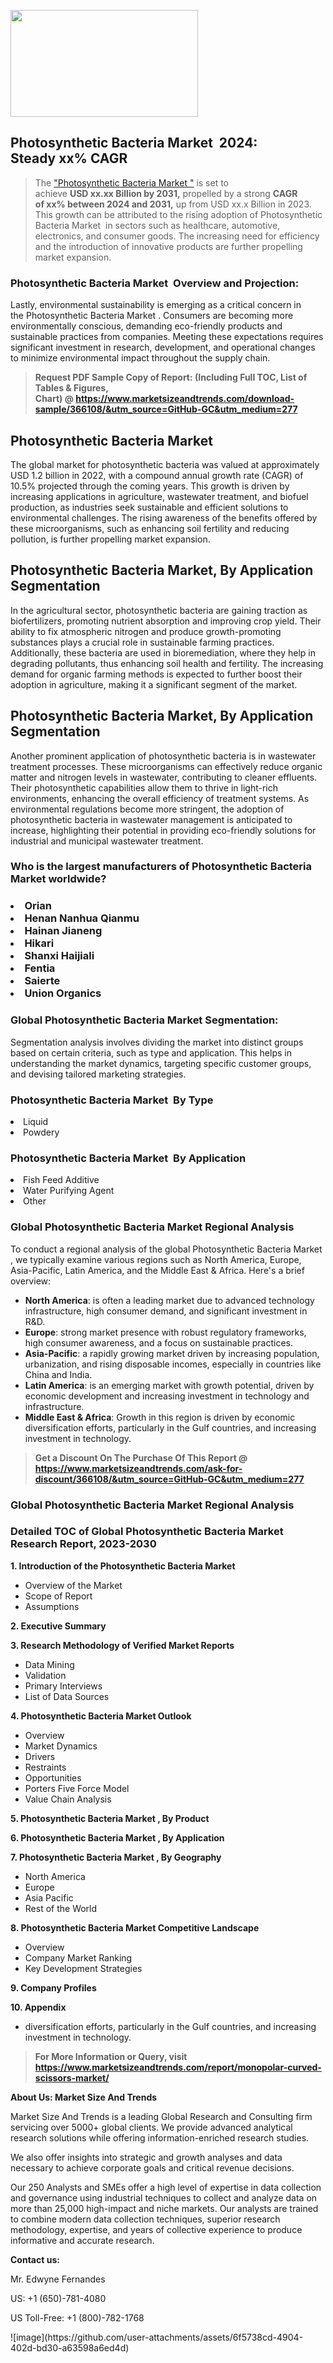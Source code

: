 <p><img class="alignnone size-medium wp-image-20088" src="https://ffe5etoiles.com/wp-content/uploads/2024/12/MST1-300x171.png" alt="" width="300" height="171" /></p><h2 id="ember46" class="ember-view reader-text-block__heading-2">Photosynthetic Bacteria Market &nbsp;2024: Steady&nbsp;xx% CAGR</h2><blockquote id="ember47" class="ember-view reader-text-block__blockquote">The&nbsp;<a class="app-aware-link " href="https://www.marketsizeandtrends.com/download-sample/366108/&utm_source=GitHub-GC&utm_medium=277" target="_blank" data-test-app-aware-link="">"Photosynthetic Bacteria Market "</a>&nbsp;is set to achieve&nbsp;<strong>USD&nbsp;xx.xx&nbsp;Billion by 2031,</strong>&nbsp;propelled by a strong&nbsp;<strong>CAGR of&nbsp;xx% between 2024 and 2031,</strong>&nbsp;up from USD xx.x Billion in 2023. This growth can be attributed to the rising adoption of&nbsp;Photosynthetic Bacteria Market &nbsp;in sectors such as healthcare, automotive, electronics, and consumer goods. The increasing need for efficiency and the introduction of innovative products are further propelling market expansion.</blockquote><h3 id="ember48" class="ember-view reader-text-block__heading-3">Photosynthetic Bacteria Market &nbsp;Overview and Projection:</h3><p id="ember49" class="ember-view reader-text-block__paragraph">Lastly, environmental sustainability is emerging as a critical concern in the&nbsp;Photosynthetic Bacteria Market . Consumers are becoming more environmentally conscious, demanding eco-friendly products and sustainable practices from companies. Meeting these expectations requires significant investment in research, development, and operational changes to minimize environmental impact throughout the supply chain.</p><blockquote id="ember50" class="ember-view reader-text-block__blockquote"><strong>Request PDF Sample Copy of Report: (Including Full TOC, List of Tables &amp; Figures, Chart)&nbsp;@&nbsp;<strong><a href="https://www.marketsizeandtrends.com/download-sample/366108/&utm_source=GitHub-GC&utm_medium=277" target="_blank">https://www.marketsizeandtrends.com/download-sample/366108/&utm_source=GitHub-GC&utm_medium=277</a></strong></strong></blockquote><h3 class=""> <h2>Photosynthetic Bacteria Market</h2><p>The global market for photosynthetic bacteria was valued at approximately USD 1.2 billion in 2022, with a compound annual growth rate (CAGR) of 10.5% projected through the coming years. This growth is driven by increasing applications in agriculture, wastewater treatment, and biofuel production, as industries seek sustainable and efficient solutions to environmental challenges. The rising awareness of the benefits offered by these microorganisms, such as enhancing soil fertility and reducing pollution, is further propelling market expansion.</p><h2>Photosynthetic Bacteria Market, By Application Segmentation</h2><p>In the agricultural sector, photosynthetic bacteria are gaining traction as biofertilizers, promoting nutrient absorption and improving crop yield. Their ability to fix atmospheric nitrogen and produce growth-promoting substances plays a crucial role in sustainable farming practices. Additionally, these bacteria are used in bioremediation, where they help in degrading pollutants, thus enhancing soil health and fertility. The increasing demand for organic farming methods is expected to further boost their adoption in agriculture, making it a significant segment of the market.</p><h2>Photosynthetic Bacteria Market, By Application Segmentation</h2><p>Another prominent application of photosynthetic bacteria is in wastewater treatment processes. These microorganisms can effectively reduce organic matter and nitrogen levels in wastewater, contributing to cleaner effluents. Their photosynthetic capabilities allow them to thrive in light-rich environments, enhancing the overall efficiency of treatment systems. As environmental regulations become more stringent, the adoption of photosynthetic bacteria in wastewater management is anticipated to increase, highlighting their potential in providing eco-friendly solutions for industrial and municipal wastewater treatment.</p></h3><h3 id="" class="">Who is the largest manufacturers of&nbsp;Photosynthetic Bacteria Market  worldwide?</h3><h3 class=""></Li><Li>Orian</Li><Li> Henan Nanhua Qianmu</Li><Li> Hainan Jianeng</Li><Li> Hikari</Li><Li> Shanxi Haijiali</Li><Li> Fentia</Li><Li> Saierte</Li><Li> Union Organics</h3><h3 id="ember53" class="ember-view reader-text-block__heading-3">Global&nbsp;Photosynthetic Bacteria Market  Segmentation:</h3><p id="ember54" class="ember-view reader-text-block__paragraph">Segmentation analysis involves dividing the market into distinct groups based on certain criteria, such as type and application. This helps in understanding the market dynamics, targeting specific customer groups, and devising tailored marketing strategies.</p><h3 id="" class="">Photosynthetic Bacteria Market &nbsp;By Type</h3><p></Li><Li>Liquid</Li><Li> Powdery</p><h3 id="" class="">Photosynthetic Bacteria Market &nbsp;By Application</h3><p class=""></Li><Li>Fish Feed Additive</Li><Li> Water Purifying Agent</Li><Li> Other</p><h3 id="ember62" class="ember-view reader-text-block__heading-3">Global Photosynthetic Bacteria Market  Regional Analysis</h3><p id="ember63" class="ember-view reader-text-block__paragraph">To conduct a regional analysis of the global Photosynthetic Bacteria Market , we typically examine various regions such as North America, Europe, Asia-Pacific, Latin America, and the Middle East &amp; Africa. Here's a brief overview:</p><ul><li><strong>North America</strong>: is often a leading market due to advanced technology infrastructure, high consumer demand, and significant investment in R&amp;D.</li><li><strong>Europe</strong>: strong market presence with robust regulatory frameworks, high consumer awareness, and a focus on sustainable practices.</li><li><strong>Asia-Pacific</strong>: a rapidly growing market driven by increasing population, urbanization, and rising disposable incomes, especially in countries like China and India.</li><li><strong>Latin America</strong>: is an emerging market with growth potential, driven by economic development and increasing investment in technology and infrastructure.</li><li><strong>Middle East &amp; Africa</strong>: Growth in this region is driven by economic diversification efforts, particularly in the Gulf countries, and increasing investment in technology.</li></ul><blockquote id="ember61" class="ember-view reader-text-block__blockquote"><strong>Get a Discount On The Purchase Of This Report @ <strong><a href="https://html-cleaner.com/" target="">https://www.marketsizeandtrends.com/ask-for-discount/366108/&utm_source=GitHub-GC&utm_medium=277</a></strong></strong></blockquote><h3 id="ember62" class="ember-view reader-text-block__heading-3">Global Photosynthetic Bacteria Market  Regional Analysis</h3><h3 id="" class="">Detailed TOC of Global Photosynthetic Bacteria Market  Research Report, 2023-2030</h3><p id="" class=""><strong>1. Introduction of the Photosynthetic Bacteria Market </strong></p><ul><li>Overview of the Market</li><li>Scope of Report</li><li>Assumptions</li></ul><p id="" class=""><strong>2. Executive Summary</strong></p><p id="" class=""><strong>3. Research Methodology of Verified Market Reports</strong></p><ul><li>Data Mining</li><li>Validation</li><li>Primary Interviews</li><li>List of Data Sources</li></ul><p id="" class=""><strong>4. Photosynthetic Bacteria Market  Outlook</strong></p><ul><li>Overview</li><li>Market Dynamics</li><li>Drivers</li><li>Restraints</li><li>Opportunities</li><li>Porters Five Force Model</li><li>Value Chain Analysis</li></ul><p id="" class=""><strong>5. Photosynthetic Bacteria Market , By Product</strong></p><p id="" class=""><strong>6. Photosynthetic Bacteria Market , By Application</strong></p><p id="" class=""><strong>7. Photosynthetic Bacteria Market , By Geography</strong></p><ul><li>North America</li><li>Europe</li><li>Asia Pacific</li><li>Rest of the World</li></ul><p id="" class=""><strong>8. Photosynthetic Bacteria Market  Competitive Landscape</strong></p><ul><li>Overview</li><li>Company Market Ranking</li><li>Key Development Strategies</li></ul><p id="" class=""><strong>9. Company Profiles</strong></p><p id="" class=""><strong>10. Appendix</strong></p><ul><li>diversification efforts, particularly in the Gulf countries, and increasing investment in technology.</li></ul><blockquote id="ember65" class="ember-view reader-text-block__blockquote"><strong>For More Information or Query, visit <strong><strong><a href="https://html-cleaner.com/" target="">https://www.marketsizeandtrends.com/report/monopolar-curved-scissors-market/</a></strong></strong></strong></blockquote><p id="" class=""><strong>About Us: Market Size And Trends</strong></p><p id="" class="">Market Size And Trends is a leading Global Research and Consulting firm servicing over 5000+ global clients. We provide advanced analytical research solutions while offering information-enriched research studies.</p><p id="" class="">We also offer insights into strategic and growth analyses and data necessary to achieve corporate goals and critical revenue decisions.</p><p id="" class="">Our 250 Analysts and SMEs offer a high level of expertise in data collection and governance using industrial techniques to collect and analyze data on more than 25,000 high-impact and niche markets. Our analysts are trained to combine modern data collection techniques, superior research methodology, expertise, and years of collective experience to produce informative and accurate research.</p><p id="" class=""><strong>Contact us:</strong></p><p id="" class="">Mr. Edwyne Fernandes</p><p id="" class="">US: +1 (650)-781-4080</p><p id="" class="">US Toll-Free: +1 (800)-782-1768</p>
![image](https://github.com/user-attachments/assets/6f5738cd-4904-402d-bd30-a63598a6ed4d)
